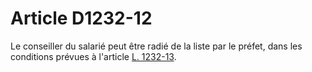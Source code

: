 # Article D1232-12

  
Le conseiller du salarié peut être radié de la liste par le préfet, dans les conditions prévues à l'article [L. 1232-13][1].

 [1]: /affichCodeArticle.do?cidTexte=LEGITEXT000006072050&idArticle=LEGIARTI000006901011&dateTexte=&categorieLien=cid